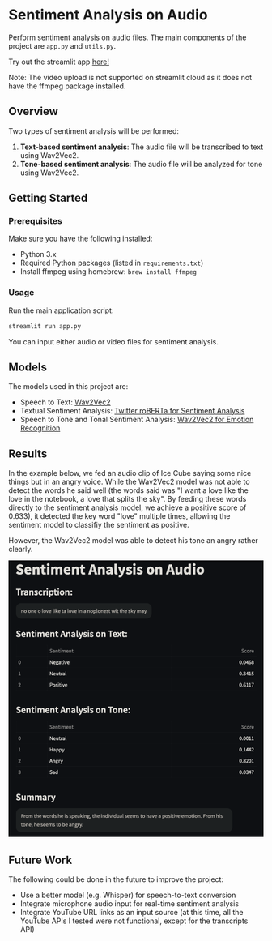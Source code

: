 # Sentiment Analysis on Audio

Perform sentiment analysis on audio files. The main components of the project are `app.py` and `utils.py`.

Try out the streamlit app [here!](https://suniljit-sentiment-analysis-on-audio-app-aztkvt.streamlit.app/)

Note: The video upload is not supported on streamlit cloud as it does not have the ffmpeg package installed. 

## Overview
Two types of sentiment analysis will be performed:
1. **Text-based sentiment analysis**: The audio file will be transcribed to text using Wav2Vec2. 
2. **Tone-based sentiment analysis**: The audio file will be analyzed for tone using Wav2Vec2. 

## Getting Started

### Prerequisites
Make sure you have the following installed:
- Python 3.x
- Required Python packages (listed in `requirements.txt`)
- Install ffmpeg using homebrew: `brew install ffmpeg`

### Usage
Run the main application script:
```sh
streamlit run app.py
```
You can input either audio or video files for sentiment analysis. 

## Models
The models used in this project are:
* Speech to Text: [Wav2Vec2](https://huggingface.co/facebook/wav2vec2-base-960h)
* Textual Sentiment Analysis: [Twitter roBERTa for Sentiment Analysis](https://huggingface.co/cardiffnlp/twitter-roberta-base-sentiment-latest)
* Speech to Tone and Tonal Sentiment Analysis: [Wav2Vec2 for Emotion Recognition](https://huggingface.co/superb/wav2vec2-base-superb-er)

## Results
In the example below, we fed an audio clip of Ice Cube saying some nice things but in an angry voice. While the Wav2Vec2 model was not able to detect the words he said well (the words said was "I want a love like the love in the notebook, a love that splits the sky". By  feeding these words directly to the sentiment analysis model, we achieve a positive score of 0.633), it detected the key word "love" multiple times, allowing the sentiment model to classifiy the sentiment as positive. <br>

However, the Wav2Vec2 model was able to detect his tone an angry rather clearly. 

![Sentiment Analysis on Ice Cube saying nice things but in an angry voice](images/output_example.png)

## Future Work
The following could be done in the future to improve the project:
* Use a better model (e.g. Whisper) for speech-to-text conversion
* Integrate microphone audio input for real-time sentiment analysis
* Integrate YouTube URL links as an input source (at this time, all the YouTube APIs I tested were not functional, except for the transcripts API)